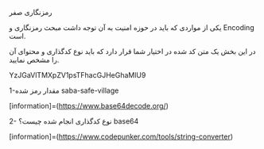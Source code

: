  رمزنگاری صفر


یکی از مواردی که باید در حوزه امنیت به آن توجه داشت مبحث رمزنگاری و Encoding است.

در این بخش یک متن کد شده در اختیار شما قرار دارد که باید نوع کدگذاری و محتوای آن را مشخص نمایید.

YzJGaVlTMXpZV1psTFhacGJHeGhaMlU9

1-مقدار رمز شده 
saba-safe-village

[information]=(https://www.base64decode.org/)

2-
نوع کدگذاری انجام شده چیست؟ 
base64

[information]=(https://www.codepunker.com/tools/string-converter)

